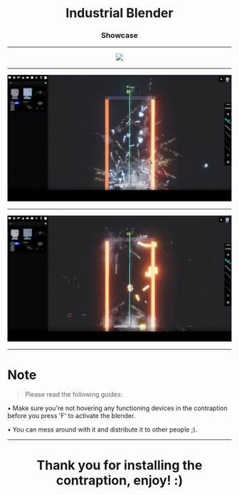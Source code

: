 <h1 align="center">Industrial Blender</h1>

<h3 align="center">Showcase</h3>

___
<p align="center"><img src="showcase\inbl.gif"></p>

___
<p align="center"><img src="showcase\human.jpg"></p>

___
<p align="center"><img src="showcase\android.jpg"></p>

___

<h1>Note</h1>

> Please read the following guides:

• Make sure you're not hovering any functioning devices in the contraption before you press 'F' to activate the blender.

• You can mess around with it and distribute it to other people ;).

___

<h1 align="center">Thank you for installing the contraption, enjoy! :)</h1>
